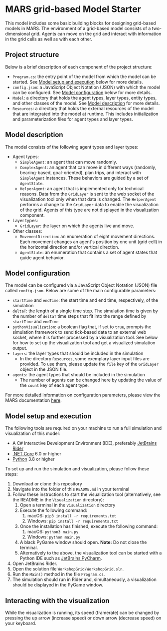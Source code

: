 # MARS grid-based Model Starter

This model includes some basic building blocks for designing grid-based models in MARS. The environment of a grid-based model consists of a two-dimensional grid. Agents can move on the grid and interact with information in the grid cells as well as with each other.

## Project structure

Below is a brief description of each component of the project structure:

- `Program.cs`: the entry point of the model from which the model can be started. See [Model setup and execution](#model-setup-and-execution) below for more details.
- `config.json`: a JavaScript Object Notation (JSON) with which the model can be configured. See [Model configuration](#model-configuration) below for more details.
- `Model`: a directory that holds the agent types, layer types, entity types, and other classes of the model. See [Model description](#model-description) for more details.
- `Resources`: a directory that holds the external resources of the model that are integrated into the model at runtime. This includes initialization and parameterization files for agent types and layer types.

## Model description

The model consists of the following agent types and layer types:

- Agent types:
  - `SimpleAgent`: an agent that can move randomly.
  - `ComplexAgent`: an agent that can move in different ways (randomly, bearing-based, goal-oriented), plan trips, and interact with `SimpleAgent` instances. These behaviors are guided by a set of `AgentState`.
  - `HelperAgent`: an agent that is implemented only for technical reasons. Data from the `GridLayer` is sent to the web socket of the visualization tool only when that data is changed. The `HelperAgent` performs a change to the `GridLayer` data to enable the visualization of the grid. Agents of this type are not displayed in the visualization component.
- Layer types:
  - `GridLayer`: the layer on which the agents live and move.
- Other classes:
  - `MovementDirection`: an enumeration of eight movement directions. Each movement changes an agent's position by one unit (grid cell) in the horizontal direction and/or vertical direction.
  - `AgentState`: an enumeration that contains a set of agent states that guide agent behavior.

## Model configuration

The model can be configured via a JavaScript Object Notation (JSON) file called `config.json`. Below are some of the main configurable parameters:

- `startTime` and `endTime`: the start time and end time, respectively, of the simulation
- `deltaT`: the length of a single time step. The simulation time is given by the number of `deltaT` time steps that fit into the range defined by `startTime` and `endTime`
- `pythonVisualization`: a boolean flag that, if set to `true`, prompts the simulation framework to send tick-based data to an external web socket, where it is further processed by a visualization tool. See below for how to set up the visualization tool and get a visualized simulation output.
- `layers`: the layer types that should be included in the simulation
  - In the directory `Resources`, some exemplary layer input files are provided. To use them, please update the `file` key of the `GridLayer` object in the JSON file.
- `agents`: the agent types that should be included in the simulation
  - The number of agents can be changed here by updating the value of the `count` key of each agent type.

For more detailed information on configuration parameters, please view the MARS documentation [here](https://mars.haw-hamburg.de/articles/core/model-configuration/index.html).

## Model setup and execution

The following tools are required on your machine to run a full simulation and visualization of this model:

- A C# Interactive Development Environment (IDE), preferably [JetBrains Rider](https://www.jetbrains.com/rider/)
- [.NET Core](https://dotnet.microsoft.com/en-us/download) 6.0 or higher
- [Python](https://www.python.org/downloads/) 3.8 or higher

To set up and run the simulation and visualization, please follow these steps:

1. Download or clone this repository
2. Navigate into the folder of this `README.md` in your terminal
3. Follow these instructions to start the visualization tool (alternatively, see the README in the `Visualization` directory):
    1. Open a terminal in the `Visualization` directory
    2. Execute the following command:
        1. macOS: `pip3 install -r requirements.txt`
        2. Windows: `pip install -r requirements.txt`
    3. Once the installation has finished, execute the following command:
        1. macOS: `python3 main.py`
        2. Windows: `python main.py`
    4. A black PyGame window should open. **Note:** Do not close the terminal.
    5. Alternatively to the above, the visualization tool can be started with a Python IDE such as [JetBrains PyCharm](https://www.jetbrains.com/pycharm/).
4. Open JetBrains Rider.
5. Open the solution file `WorkshopGrid/WorkshopGrid.sln`.
6. Run the `Main()` method in the file `Program.cs`.
7. The simulation should run in Rider and, simultaneously, a visualization should be displayed in the PyGame window.

## Interacting with the visualization

While the visualization is running, its speed (framerate) can be changed by pressing the up arrow (increase speed) or down arrow (decrease speed) on your keyboard.
